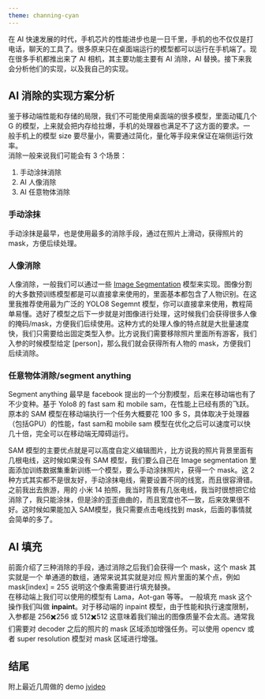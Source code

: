```yaml
---
theme: channing-cyan
---
```

在 AI 快速发展的时代，手机芯片的性能进步也是一日千里，手机的也不仅仅是打电话，聊天的工具了。很多原来只在桌面端运行的模型都可以运行在手机端了。现在很多手机都推出来了 AI 相机，其主要功能主要有 AI 消除，AI 替换。接下来我会分析他们的实现，以及我自己的实现。
## AI 消除的实现方案分析
鉴于移动端性能和存储的局限，我们不可能使用桌面端的很多模型，里面动辄几个G 的模型，上来就会把内存给拉爆，手机的处理器也满足不了这方面的要求。一般手机上的模型 size 要尽量小，需要通过简化，量化等手段来保证在端侧运行效率。  
消除一般来说我们可能会有 3 个场景：

1. 手动涂抹消除
2. AI 人像消除
3.  AI 任意物体消除

### 手动涂抹
手动涂抹是最早，也是使用最多的消除手段，通过在照片上滑动，获得照片的mask，方便后续处理。
### 人像消除
人像消除，一般我们可以通过一些 [Image Segmentation](https://huggingface.co/models?pipeline_tag=image-segmentation) 模型来实现。图像分割的大多数预训练模型都是可以直接拿来使用的，里面基本都包含了人物识别。在这里我推荐使用最为广泛的 YOLO8 Segemnt 模型，你可以直接拿来使用，教程简单易懂。选好了模型之后下一步就是对图像进行处理，这时候我们会获得很多人像的掩码/mask，方便我们后续使用。这种方式的处理人像的特点就是大批量速度快，我们只需要给出固定类型入参。比方说我们需要移除照片里面所有游客，我们入参的时候模型给定 [person]，那么我们就会获得所有人物的 mask，方便我们后续消除。

### 任意物体消除/segment anything
Segment anything 最早是 facebook 提出的一个分割模型，后来在移动端也有了不少变种。基于 Yolo8 的 fast sam 和 mobile sam，在性能上已经有质的飞跃。原本的 SAM 模型在移动端执行一个任务大概要花 100 多 S，具体取决于处理器（包括GPU）的性能，fast sam和 mobile sam 模型在优化之后可以速度可以快几十倍，完全可以在移动端无障碍运行。


SAM 模型的主要优点就是可以高度自定义编辑图片，比方说我的照片背景里面有几根电线，这时候如果没有 SAM 模型，我们要么自己在 Image segmentation 里面添加训练数据集重新训练一个模型，要么手动涂抹照片，获得一个 mask。这 2 种方式其实都不是很友好，手动涂抹电线，需要设置不同的线宽，而且很容滑错。之前我出去旅游，用的 小米 14 拍照，我当时背景有几张电线，我当时很想把它给消除了，我只能涂抹，但是涂的歪歪曲曲的，而且宽度也不一致，后来效果很不好。这时候如果能加入 SAM模型，我只需要点击电线找到 mask，后面的事情就会简单的多了。
## AI 填充
前面介绍了三种消除的手段，通过消除之后我们会获得一个 mask，这个 mask 其实就是一个 单通道的数组，通常来说其实就是对应 照片里面的某个点，例如 mask[index] = 255 说明这个像素需要进行填充替换。  
在移动端上我们可以使用的模型有 Lama，Aot-gan 等等。
一般填充 mask 这个操作我们叫做 **inpaint**。对于移动端的 inpaint 模型，由于性能和执行速度限制，入参都是 256✖️256 或 512✖️512 这意味着我们输出的图像质量不会太高。通常我们需要对 decoder 之后的照片的 mask 区域添加增强任务。可以使用 opencv 或者 super resolution 模型对 mask 区域进行增强。

## 结尾
附上最近几周做的 demo
[jvideo](https://www.ixigua.com/7417442861299269668?utm_source=xiguastudio)